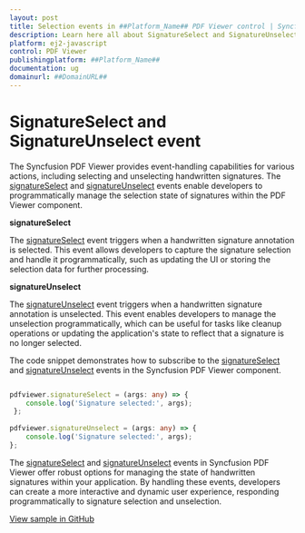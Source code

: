 ```yaml
---
layout: post
title: Selection events in ##Platform_Name## PDF Viewer control | Syncfusion
description: Learn here all about SignatureSelect and SignatureUnselect event in Syncfusion ##Platform_Name## PDF Viewer control of Syncfusion Essential JS 2 and more.
platform: ej2-javascript
control: PDF Viewer
publishingplatform: ##Platform_Name##
documentation: ug
domainurl: ##DomainURL##
---
```


# SignatureSelect and SignatureUnselect event

The Syncfusion PDF Viewer provides event-handling capabilities for various actions, including selecting and unselecting handwritten signatures. The [signatureSelect](https://helpej2.syncfusion.com/documentation/api/pdfviewer/#signatureselect) and [signatureUnselect](https://helpej2.syncfusion.com/documentation/api/pdfviewer/#signatureunselect) events enable developers to programmatically manage the selection state of signatures within the PDF Viewer component.

**signatureSelect** 

The [signatureSelect](https://helpej2.syncfusion.com/documentation/api/pdfviewer/#signatureselect) event triggers when a handwritten signature annotation is selected. This event allows developers to capture the signature selection and handle it programmatically, such as updating the UI or storing the selection data for further processing.

**signatureUnselect**

The [signatureUnselect](https://helpej2.syncfusion.com/documentation/api/pdfviewer/#signatureunselect) event triggers when a handwritten signature annotation is unselected. This event enables developers to manage the unselection programmatically, which can be useful for tasks like cleanup operations or updating the application's state to reflect that a signature is no longer selected.

The code snippet demonstrates how to subscribe to the [signatureSelect](https://helpej2.syncfusion.com/documentation/api/pdfviewer/#signatureselect) and [signatureUnselect](https://helpej2.syncfusion.com/documentation/api/pdfviewer/#signatureunselect) events in the Syncfusion PDF Viewer component.

```ts

pdfviewer.signatureSelect = (args: any) => {
    console.log('Signature selected:', args);
 };
 
pdfviewer.signatureUnselect = (args: any) => {
    console.log('Signature selected:', args);
};

```

The [signatureSelect](https://helpej2.syncfusion.com/documentation/api/pdfviewer/#signatureselect) and [signatureUnselect](https://helpej2.syncfusion.com/documentation/api/pdfviewer/#signatureunselect) events in Syncfusion PDF Viewer offer robust options for managing the state of handwritten signatures within your application. By handling these events, developers can create a more interactive and dynamic user experience, responding programmatically to signature selection and unselection.

[View sample in GitHub]()
